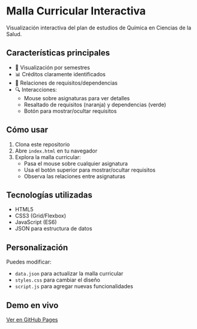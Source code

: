 # Malla Curricular Interactiva

Visualización interactiva del plan de estudios de Química en Ciencias de la Salud.

## Características principales

- 🏫 Visualización por semestres
- 📊 Créditos claramente identificados
- 🔗 Relaciones de requisitos/dependencias
- 🔍 Interacciones:
  - Mouse sobre asignaturas para ver detalles
  - Resaltado de requisitos (naranja) y dependencias (verde)
  - Botón para mostrar/ocultar requisitos

## Cómo usar

1. Clona este repositorio
2. Abre `index.html` en tu navegador
3. Explora la malla curricular:
   - Pasa el mouse sobre cualquier asignatura
   - Usa el botón superior para mostrar/ocultar requisitos
   - Observa las relaciones entre asignaturas

## Tecnologías utilizadas

- HTML5
- CSS3 (Grid/Flexbox)
- JavaScript (ES6)
- JSON para estructura de datos

## Personalización

Puedes modificar:
- `data.json` para actualizar la malla curricular
- `styles.css` para cambiar el diseño
- `script.js` para agregar nuevas funcionalidades

## Demo en vivo

[Ver en GitHub Pages](https://tunombredeusuario.github.io/turepositorio)
